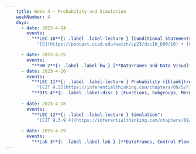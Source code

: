 ```yaml
---
    title: Week 4 – Probability and Simulation
    weekNumber: 4
    days:
      - date: 2023-4-24
        events:
          "**LEC 10**{: .label .label-lecture } [Conditional Statements and Iteration](http://datahub.ucsd.edu/user-redirect/git-sync?repo=https://github.com/dsc-courses/dsc10-2023-sp&subPath=lectures/lec10/lec10.ipynb) [✏️](resources/lectures/lec10/lec10.html)":
            "[🎥](https://podcast.ucsd.edu/watch/sp23/dsc10_b00/10) • [CIT 9.1-9.2](https://inferentialthinking.com/chapters/09/Randomness.html)"

      - date: 2023-4-25
        events:
          "**HW 2**{: .label .label-hw } [**DataFrames and Data Visualization**](http://datahub.ucsd.edu/user-redirect/git-sync?repo=https://github.com/dsc-courses/dsc10-2023-sp&subPath=homeworks/hw02/hw02.ipynb)":
      - date: 2023-4-26
        events:
          "**LEC 11**{: .label .label-lecture } Probability ([blank](resources/lectures/lec11/lec11-blank.pdf))":
            "[CIT 9.5](https://inferentialthinking.com/chapters/09/5/Finding_Probabilities.html)"
          "**DIS 4**{: .label .label-disc } (Functions, Subgroups, Merge, and Control Flow)[https://github.com/dsc-courses/dsc10-2023-sp/blob/gh-pages/_modules/week-04.md]":
                
      - date: 2023-4-28
        events:
          "**LEC 12**{: .label .label-lecture } Simulation":
            "[CIT 9.3-9.4](https://inferentialthinking.com/chapters/09/3/Simulation.html)"
                
      - date: 2023-4-29
        events:
          "**Lab 3**{: .label .label-lab } [**DataFrames, Control Flow, and Probability**](http://datahub.ucsd.edu/user-redirect/git-sync?repo=https://github.com/dsc-courses/dsc10-2023-sp&subPath=labs/lab03/lab03.ipynb)":
---
```

